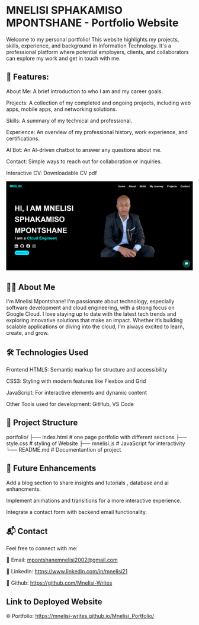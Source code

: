 # MNELISI SPHAKAMISO MPONTSHANE - Portfolio Website

Welcome to my personal portfolio! This website highlights my projects, skills, experience, and background in Information Technology. It's a professional platform where potential employers, clients, and collaborators can explore my work and get in touch with me.

## 🚀 Features:

About Me: A brief introduction to who I am and my career goals.

Projects: A collection of my completed and ongoing projects, including web apps, mobile apps, and networking solutions.

Skills: A summary of my technical and professional.

Experience: An overview of my professional history, work experience, and certifications.

AI Bot: An AI-driven chatbot to answer any questions about me.

Contact: Simple ways to reach out for collaboration or inquiries.

Interactive CV: Downloadable CV pdf

![Portfolio Screenshot](portfolio_home.png)

## 👨‍💻 About Me
 
I'm Mnelisi Mpontshane! I'm passionate about technology, especially software development and cloud engineering, with a strong focus on Google Cloud.
I love staying up to date with the latest tech trends and exploring innovative solutions that make an impact. Whether it’s building scalable applications or diving into the cloud, I’m always excited to learn, create, and grow.
 
 
## 🛠 Technologies Used
 
Frontend
HTML5: Semantic markup for structure and accessibility

CSS3: Styling with modern features like Flexbox and Grid

JavaScript: For interactive elements and dynamic content
 
 
Other Tools used for development: GitHub, VS Code
 
## 📂 Project Structure
 
portfolio/
├── index.html  # one page portfolio with different sections
├── style.css   # styling of Website
├── mnelisi.js  # JavaScript for interactivity
└── README.md   # Documentantion of project
 
 
## 🎯 Future Enhancements
 
Add a blog section to share insights and tutorials , database and ai enhancments.
 
Implement animations and transitions for a more interactive experience.
 
Integrate a contact form with backend email functionality.
 
## 📬 Contact
 
Feel free to connect with me:
 
📧 Email: mpontshanemnelisi2002@gmail.com

🔗 LinkedIn: https://www.linkedin.com/in/mnelisi21

🔗 Github: https://github.com/Mnelisi-Writes

## Link to Deployed Website

🌐 Portfolio: https://mnelisi-writes.github.io/Mnelisi_Portfolio/
